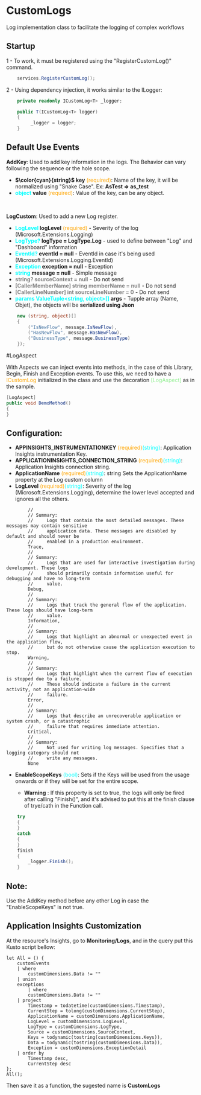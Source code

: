 # **CustomLogs**
Log implementation class to facilitate the logging of complex workflows

## **Startup**
 1 - To work, it must be registered using the "RegisterCustomLog()" command.

``` csharp
    services.RegisterCustomLog();
```

2 - Using dependency injection, it works similar to the ILogger: 
``` csharp
    private readonly ICustomLog<T> _logger;

    public T(ICustomLog<T> logger)
    {
         _logger = logger;
    }
```

## **Default Use Events**

**AddKey**: Used to add key information in the logs. The Behavior can vary following the sequence or the hole scope.
- **$\color{cyan}{string}$ key** <font color=orange>(required)</font>: Name of the key, it will be normalized using "Snake Case". Ex: **AsTest => as_test**
- **<font color=cyan>object</font> value** <font color=orange>(required)</font>: Value of the key, can be any object.
</br>

**LogCustom**: Used to add a new Log register.

- **<font color=cyan>LogLevel</font> logLevel** <font color=orange>(required)</font> - Severity of the log (Microsoft.Extensions.Logging)
- **<font color=cyan>LogType?</font> logType = LogType.Log** - used to define between "Log" and "Dashboard" information
- **<font color=cyan>EventId?</font> eventId = null** - EventId in case it's being used (Microsoft.Extensions.Logging.EventId)
- **<font color=cyan>Exception</font> exception = null** - Exception
- **<font color=cyan>string</font> message = null** - Simple message
- **<font color=gray>string? sourceContext = null</font>** - Do not send
- **<font color=gray>[CallerMemberName] string memberName = null</font>** - Do not send
- **<font color=gray>[CallerLineNumber] int sourceLineNumber = 0</font>**  - Do not send
- **<span style="color:cyan">params ValueTuple<string, object>[]</span> args** - Tupple array (Name, Objet), the objects will be **serialized using Json**
``` csharp
    new (string, object)[]
    {
        ("IsNewFlow", message.IsNewFlow),
        ("HasNewFlow", message.HasNewFlow),
        ("BusinessType", message.BusinessType)
    });
```

#LogAspect

With Aspects we can inject events into methods, in the case of this Library, Begin, Finish and Exception events.
To use this, we need to have a <font color=orange>ICustomLog</font> initialized in the class and use the decoration <font color=lightgreen>[LogAspect]</font> as in the sample.
``` csharp
[LogAspect]
public void DemoMethod()
{
}
```

## **Configuration**:

- **APPINSIGHTS_INSTRUMENTATIONKEY** <font color=orange>(required)</font><font color=cyan>(string)</font>: Application Insights instrumentation Key.
- **APPLICATIONINSIGHTS_CONNECTION_STRING** <font color=orange>(required)</font><font color=cyan>(string)</font>: Application Insights connection string.
- **ApplicationName** <font color=orange>(required)</font><font color=cyan>(string)</font>: string Sets the ApplicationName property at the Log custom column
- **LogLevel** <font color=orange>(required)</font><font color=cyan>(string)</font>: Severity of the log (Microsoft.Extensions.Logging), determine the lower level accepted and ignores all the others.
```
        //
        // Summary:
        //     Logs that contain the most detailed messages. These messages may contain sensitive
        //     application data. These messages are disabled by default and should never be
        //     enabled in a production environment.
        Trace,
        //
        // Summary:
        //     Logs that are used for interactive investigation during development. These logs
        //     should primarily contain information useful for debugging and have no long-term
        //     value.
        Debug,
        //
        // Summary:
        //     Logs that track the general flow of the application. These logs should have long-term
        //     value.
        Information,
        //
        // Summary:
        //     Logs that highlight an abnormal or unexpected event in the application flow,
        //     but do not otherwise cause the application execution to stop.
        Warning,
        //
        // Summary:
        //     Logs that highlight when the current flow of execution is stopped due to a failure.
        //     These should indicate a failure in the current activity, not an application-wide
        //     failure.
        Error,
        //
        // Summary:
        //     Logs that describe an unrecoverable application or system crash, or a catastrophic
        //     failure that requires immediate attention.
        Critical,
        //
        // Summary:
        //     Not used for writing log messages. Specifies that a logging category should not
        //     write any messages.
        None
```
- **EnableScopeKeys** <font color=cyan>(bool)</font>: Sets if the Keys will be used from the usage onwards or if they will be set for the entire scope.

    - **Warning** : If this property is set to true, the logs will only be fired after calling "Finish()", and it's advised to put this at the finish clause of trye/cath in the Function call.

``` csharp
    try
    {
    }
    catch
    {
    }
    finish
    {
        _logger.Finish();
    }
```
## **Note**:

Use the AddKey method before any other Log in case the "EnableScopeKeys" is not true.

## Application Insights Customization

At the resource's Insights, go to **Monitoring/Logs**, and in the query put this Kusto script bellow:

```
let All = () {
    customEvents
    | where 
        customDimensions.Data != ""
    | union
    exceptions
        | where 
        customDimensions.Data != ""
    | project
        Timestamp = todatetime(customDimensions.Timestamp),
        CurrentStep = tolong(customDimensions.CurrentStep),
        ApplicationName = customDimensions.ApplicationName,
        LogLevel = customDimensions.LogLevel,
        LogType = customDimensions.LogType,
        Source = customDimensions.SourceContext,
        Keys = todynamic(tostring(customDimensions.Keys)),
        Data = todynamic(tostring(customDimensions.Data)),
        Exception = customDimensions.ExceptionDetail
    | order by
        Timestamp desc,
        CurrentStep desc
};
All();
```

Then save it as a function, the sugested name is **CustomLogs**
